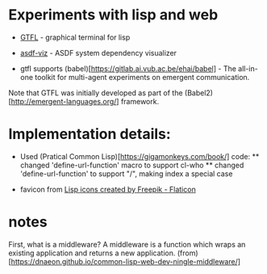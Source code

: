 # Experiments with lisp and web

+ [GTFL](https://martin-loetzsch.de/gtfl/index.html) - graphical terminal for lisp
+ [asdf-viz](https://github.com/guicho271828/asdf-viz) - ASDF system dependency visualizer

+ gtfl supports (babel)[https://gitlab.ai.vub.ac.be/ehai/babel] - The all-in-one toolkit for multi-agent experiments on emergent communication.

Note that GTFL was initially developed as part of the (Babel2)[http://emergent-languages.org/] framework.


# Implementation details:

* Used (Pratical Common Lisp)[https://gigamonkeys.com/book/] code:
** changed 'define-url-function' macro to support cl-who
** changed 'define-url-function' to support "/", making index a special case

* favicon from <a href="https://www.flaticon.com/free-icons/lisp" title="lisp icons">Lisp icons created by Freepik - Flaticon</a>



<!--


https://project-awesome.org/CodyReichert/awesome-cl
* Interactive SSR
* clog
* spinneret
* snooze
* postmodern


http://www.thoughtstuff.com/rme/
Lead developer for the Cocoa-based user interface for Opusmodus, a music composition application for the Macintosh. Written using Clozure CL.
(Opusmodus)[http://opusmodus.com/]

-->


# notes

First, what is a middleware? A middleware is a function which wraps an existing application and returns a new application. (from)[https://dnaeon.github.io/common-lisp-web-dev-ningle-middleware/]

